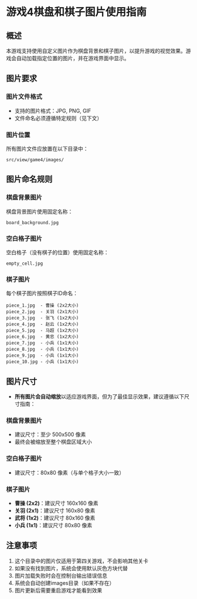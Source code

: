 # 游戏4棋盘和棋子图片使用指南

## 概述

本游戏支持使用自定义图片作为棋盘背景和棋子图片，以提升游戏的视觉效果。游戏会自动加载指定位置的图片，并在游戏界面中显示。

## 图片要求

### 图片文件格式
- 支持的图片格式：JPG, PNG, GIF
- 文件命名必须遵循特定规则（见下文）

### 图片位置
所有图片文件应放置在以下目录中：
```
src/view/game4/images/
```

## 图片命名规则

### 棋盘背景图片
棋盘背景图片使用固定名称：
```
board_background.jpg
```

### 空白格子图片
空白格子（没有棋子的位置）使用固定名称：
```
empty_cell.jpg
```

### 棋子图片
每个棋子图片按照棋子ID命名：
```
piece_1.jpg  - 曹操 (2x2大小)
piece_2.jpg  - 关羽 (2x1大小)
piece_3.jpg  - 张飞 (1x2大小)
piece_4.jpg  - 赵云 (1x2大小)
piece_5.jpg  - 马超 (1x2大小)
piece_6.jpg  - 黄忠 (1x2大小)
piece_7.jpg  - 小兵 (1x1大小)
piece_8.jpg  - 小兵 (1x1大小)
piece_9.jpg  - 小兵 (1x1大小)
piece_10.jpg - 小兵 (1x1大小)
```

## 图片尺寸

- **所有图片会自动缩放**以适应游戏界面，但为了最佳显示效果，建议遵循以下尺寸指南：

### 棋盘背景图片
- 建议尺寸：至少 500x500 像素
- 最终会被缩放至整个棋盘区域大小

### 空白格子图片
- 建议尺寸：80x80 像素（与单个格子大小一致）

### 棋子图片
- **曹操 (2x2)**：建议尺寸 160x160 像素
- **关羽 (2x1)**：建议尺寸 160x80 像素
- **武将 (1x2)**：建议尺寸 80x160 像素
- **小兵 (1x1)**：建议尺寸 80x80 像素

## 注意事项

1. 这个目录中的图片仅适用于第四关游戏，不会影响其他关卡
2. 如果没有找到图片，系统会使用默认灰色方块代替
3. 图片加载失败时会在控制台输出错误信息
4. 系统会自动创建images目录（如果不存在）
5. 图片更新后需要重启游戏才能看到效果 
